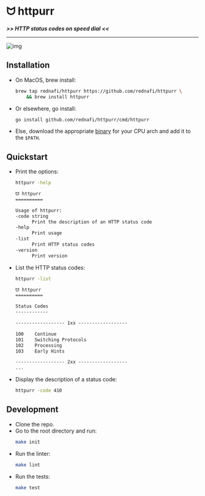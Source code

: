<div align="left">
    <h1>ᗢ httpurr</h1>
    <strong><i> >> HTTP status codes on speed dial << </i></strong>
    <div align="right">
</div>

---

![img][cover-img]

## Installation

* On MacOS, brew install:

    ```sh
    brew tap rednafi/httpurr https://github.com/rednafi/httpurr \
        && brew install httpurr
    ```

* Or elsewhere, go install:

    ```sh
    go install github.com/rednafi/httpurr/cmd/httpurr
    ```

* Else, download the appropriate [binary] for your CPU arch and add it to the `$PATH`.

## Quickstart

* Print the options:

    ```sh
    httpurr -help
    ```

    ```txt
    ᗢ httpurr
    ==========

    Usage of httpurr:
    -code string
          Print the description of an HTTP status code
    -help
          Print usage
    -list
          Print HTTP status codes
    -version
          Print version
    ```

* List the HTTP status codes:

    ```sh
    httpurr -list
    ```

    ```txt
    ᗢ httpurr
    ==========

    Status Codes
    ------------

    ------------------ 1xx ------------------

    100    Continue
    101    Switching Protocols
    102    Processing
    103    Early Hints

    ------------------ 2xx ------------------
    ...
    ```

* Display the description of a status code:

    ```sh
    httpurr -code 410
    ```

## Development

* Clone the repo.
* Go to the root directory and run:
    ```sh
    make init
    ```
* Run the linter:
    ```sh
    make lint
    ```
* Run the tests:
    ```sh
    make test
    ```

[cover-img]: https://github.com/rednafi/httpurr/assets/30027932/1c8e01fc-e943-4adf-b212-56584ff99f5d
[binary]: https://github.com/rednafi/httpurr/releases/latest
